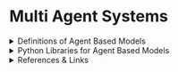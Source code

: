 # Multi Agent Systems


<details>
<summary>Definitions of Agent Based Models</summary>

<ol>
     <li> An agent-based model is a way of modeling some sort of phenomenon using discrete “agents” which interact with other agents, sometimes in very complex ways. In case this is too abstract, you can think of agents as simulated people, and you’re trying to model how they interact with each other.
     </li>
     <li></li>
     <li></li>
     <li></li>
</ol>

</details>

<details>
<summary>Python Libraries for Agent Based Models</summary>

<ol>
     <li>[Mesa - Python]()</li>
     <li>[AgentPy - Python](https://agentpy.readthedocs.io/en/latest/)</li>
     <li>[NetLogo - Java](https://ccl.northwestern.edu/netlogo/)</li>
     <li></li>
     <li></li>
</ol>

</details>


<details>
<summary>References & Links</summary>
<br>

[Scientific Computing with Python](https://caam37830.github.io/book09_computing/agent_based_models.html) [Second Link](https://github.com/caam37830book)

[Introduction to Mesa: Agent-based Modeling in Python](https:/towardsdatascience.comintroduction-to-mesa-agent-based-modeling-in-python-bcb0596e1c9a)

[Types of Environments in AI](https://www.geeksforgeeks.orgtypes-of-environments-in-ai/)

[Why Coding Multi Agent Systems is Hard](https://hackernoon.comwhy-coding-multi-agent-systems-is-hard-2064e93e29bb)

[Scalable and Robust Multi-Agent Reinforcement Learning](https://wwwyoutube.com/watch?app=desktop&v=Yd6HNZnqjis)

[Multi-agent systems for Challenging Real-World problems](https://wwwturing.ac.uk/research/interest-groups/multi-agent-systems)

[]()


</details>